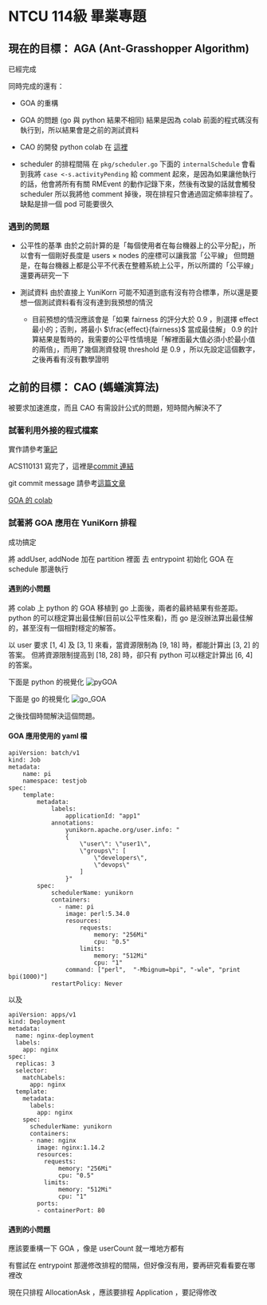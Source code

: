 # NTCU 114級 畢業專題

## 現在的目標： AGA (Ant-Grasshopper Algorithm)
已經完成

同時完成的還有：
- GOA 的重構

- GOA 的問題 (go 與 python 結果不相同)
  結果是因為 colab 前面的程式碼沒有執行到，所以結果會是之前的測試資料

- CAO 的開發
  python colab 在 [這裡](https://colab.research.google.com/drive/1XJ8S49GLkDJ2flS6QoQmsuqi6kbpRcPA?usp=sharing)

- scheduler 的排程間隔
  在 `pkg/scheduler.go` 下面的 `internalSchedule` 會看到我將 `case <-s.activityPending` 給 comment 起來，是因為如果讓他執行的話，他會將所有有關 RMEvent 的動作記錄下來，然後有改變的話就會觸發 scheduler
  所以我將他 comment 掉後，現在排程只會通過固定頻率排程了。缺點是排一個 pod 可能要很久 

### 遇到的問題
- 公平性的基準
  由於之前計算的是「每個使用者在每台機器上的公平分配」，所以會有一個剛好長度是 users $\times$ nodes 的座標可以讓我當「公平線」
  但問題是，在每台機器上都是公平不代表在整體系統上公平，所以所謂的「公平線」還要再研究一下

- 測試資料
  由於直接上 YuniKorn 可能不知道到底有沒有符合標準，所以還是要想一個測試資料看有沒有達到我預想的情況
  - 目前預想的情況應該會是「如果 fairness 的評分大於 0.9 ，則選擇 effect 最小的；否則，將最小 $\frac{effect}{fairness}$ 當成最佳解」
    0.9 的計算結果是暫時的，我需要的公平性情境是「解裡面最大值必須小於最小值的兩倍」，而用了幾個測資發現 threshold 是 0.9 ，所以先設定這個數字，之後再看有沒有數學證明


## 之前的目標： CAO (螞蟻演算法)
被要求加速進度，而且 CAO 有需設計公式的問題，短時間內解決不了

### 試著利用外接的程式檔案
實作請參考[筆記](https://hackmd.io/@ntcu-k8s/S1tny9dG0)

ACS110131 寫完了，這裡是[commit 連結](https://github.com/YouKaiWu/ntcu114-yunikorn-core/commit/16225ab0b28464b65699f67b0daae6f77e84f60f)

git commit message 請參考[這篇文章](https://wadehuanglearning.blogspot.com/2019/05/commit-commit-commit-why-what-commit.html)

[GOA 的 colab](https://colab.research.google.com/drive/1lP3TBnIsf6nGDB-Ft_8SyCyWjQOEv4wq#scrollTo=B-e9lphkix5z)

### 試著將 GOA 應用在 YuniKorn 排程
成功搞定

將 addUser, addNode 加在 partition 裡面
去 entrypoint 初始化 GOA
在 schedule 那邊執行

#### 遇到的小問題
將 colab 上 python 的 GOA 移植到 go 上面後，兩者的最終結果有些差距。
python 的可以穩定算出最佳解(目前以公平性來看)，而 go 是沒辦法算出最佳解的，甚至沒有一個相對穩定的解答。

以 user 要求 [1, 4] 及 [3, 1] 來看，當資源限制為 [9, 18] 時，都能計算出 [3, 2] 的答案。
但將資源限制提高到 [18, 28] 時，卻只有 python 可以穩定計算出 [6, 4] 的答案。

下面是 python 的視覺化
![pyGOA](https://hackmd.io/_uploads/SkGfy5AOC.gif)

下面是 go 的視覺化
![go_GOA](https://hackmd.io/_uploads/Hyu-k9CdA.gif)

之後找個時間解決這個問題。

#### GOA 應用使用的 yaml 檔
```
apiVersion: batch/v1
kind: Job
metadata:
    name: pi
    namespace: testjob
spec:
    template:
        metadata:
            labels:
                applicationId: "app1"
            annotations:
                yunikorn.apache.org/user.info: "
                {
                    \"user\": \"user1\",
                    \"groups\": [
                        \"developers\",
                        \"devops\"
                    ]
                }"
        spec:
            schedulerName: yunikorn
            containers:
              - name: pi
                image: perl:5.34.0
                resources:
                    requests:
                        memory: "256Mi"
                        cpu: "0.5"
                    limits:
                        memory: "512Mi"
                        cpu: "1"
                command: ["perl",  "-Mbignum=bpi", "-wle", "print bpi(1000)"]
            restartPolicy: Never
```
以及
```
apiVersion: apps/v1
kind: Deployment
metadata:
  name: nginx-deployment
  labels:
    app: nginx
spec:
  replicas: 3
  selector:
    matchLabels:
      app: nginx
  template:
    metadata:
      labels:
        app: nginx
    spec:
      schedulerName: yunikorn
      containers:
      - name: nginx
        image: nginx:1.14.2
        resources:
          requests:
              memory: "256Mi"
              cpu: "0.5"
          limits:
              memory: "512Mi"
              cpu: "1"
        ports:
        - containerPort: 80
```

#### 遇到的小問題
應該要重構一下 GOA ，像是 userCount 就一堆地方都有

有嘗試在 entrypoint 那邊修改排程的間隔，但好像沒有用，要再研究看看要在哪裡改

現在只排程 AllocationAsk ，應該要排程 Application ，要記得修改
